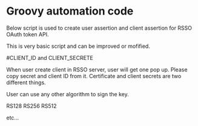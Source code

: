 # Groovy automation code

Below script is used to create user assertion and client assertion for RSSO OAuth token API.

This is very basic script and can be improved or mofified.

#CLIENT_ID and CLIENT_SECRETE

When user create client in RSSO server, user will get one pop up. Please copy secret and client ID from it.
Certificate and client secrets are two different things.


User can use any other algorithm to sign the key.

RS128
RS256
RS512

etc...
 

